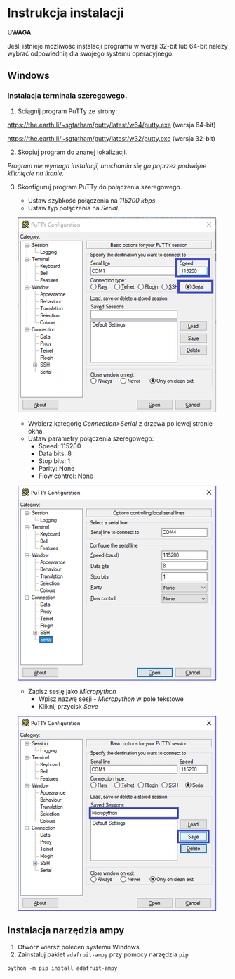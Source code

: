 # Instrukcja instalacji

**UWAGA**

Jeśli istnieje możliwość instalacji programu w wersji 32-bit lub 64-bit należy wybrać odpowiednią dla swojego systemu operacyjnego.

## Windows
### Instalacja terminala szeregowego.

1. Ściągnij program PuTTy ze strony:

https://the.earth.li/~sgtatham/putty/latest/w64/putty.exe (wersja 64-bit)

https://the.earth.li/~sgtatham/putty/latest/w32/putty.exe (wersja 32-bit)

2. Skopiuj program do znanej lokalizacji. 

_Program nie wymaga instalacji, uruchamia się go poprzez podwójne kliknięcie na ikonie._

3. Skonfiguruj program PuTTy do połączenia szeregowego.
    - Ustaw szybkość połączenia na _115200 kbps_.
    - Ustaw typ połączenia na _Serial_.

    ![](img/installation-instructions/01-putty_config_serial.png)

    - Wybierz kategorię _Connection>Serial_ z drzewa po lewej stronie okna.
    - Ustaw parametry połączenia szeregowego:
        - Speed: 115200
        - Data bits: 8
        - Stop bits: 1
        - Parity: None
        - Flow control: None

    ![](img/installation-instructions/02-putty_config_serial_params.png)

    - Zapisz sesję jako _Micropython_
        - Wpisz nazwę sesji - _Micropython_ w pole tekstowe
        - Kliknij przycisk _Save_

    ![](img/installation-instructions/03-putty_config_save.png)

## Instalacja narzędzia ampy
1. Otwórz wiersz poleceń systemu Windows.
2. Zainstaluj pakiet `adafruit-ampy` przy pomocy narzędzia `pip`
```
python -m pip install adafruit-ampy
```
